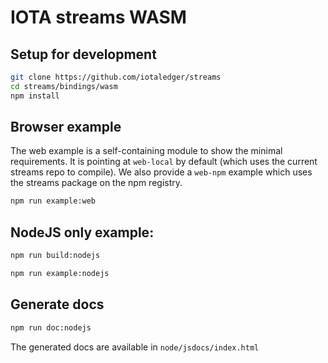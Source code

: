 # IOTA streams WASM

## Setup for development

```bash
git clone https://github.com/iotaledger/streams
cd streams/bindings/wasm
npm install
```

## Browser example
The web example is a self-containing module to show the minimal requirements.
It is pointing at `web-local` by default (which uses the current streams repo to compile). 
We also provide a `web-npm` example which uses the streams package on the npm registry.

```bash
npm run example:web
```

## NodeJS only example:

```bash
npm run build:nodejs
```

```bash
npm run example:nodejs
```

## Generate docs
```bash
npm run doc:nodejs
```

The generated docs are available in `node/jsdocs/index.html`
